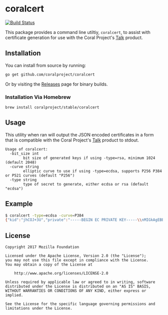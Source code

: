# coralcert

[![Build Status](https://travis-ci.org/coralproject/coralcert.svg?branch=master)](https://travis-ci.org/coralproject/coralcert)

This package provides a command line utiltiy, `coralcert`, to assist with certificate
generation for use with the Coral Project's [Talk](https://github.com/coralproject/talk) product.

## Installation

You can install from source by running:

```bash
go get github.com/coralproject/coralcert
```

Or by visiting the [Releases](https://github.com/coralproject/coralcert/releases/latest) page for binary builds.

### Installation Via Homebrew

```
brew install coralproject/stable/coralcert
```

## Usage

This utility when ran will output the JSON encoded certificates in a form that is compatible
with the Coral Project's [Talk](https://github.com/coralproject/talk) product to stdout.

```
Usage of coralcert:
  -bit_size int
    	bit size of generated keys if using -type=rsa, minimum 1024 (default 2048)
  -curve string
    	elliptic curve to use if using -type=ecdsa, supports P256 P384 or P521 curves (default "P256")
  -type string
    	type of secret to generate, either ecdsa or rsa (default "ecdsa")
```

## Example

```bash
$ coralcert -type=ecdsa -curve=P384
{"kid":"jhCOJ+3U","private":"-----BEGIN EC PRIVATE KEY-----\\nMIGkAgEBBDAEiASgHtSHyWMQUH2lIFgYwwJiuOdlG2cRbPyueiV6R1+vaZu24Jo+\\nUPsF3MdrbDWgBwYFK4EEACKhZANiAATH+EextZhmUr8m3P1yEdn7+Y76vOrvIL5n\\nZs8pcua60bMMrp3oEu/Tvk8C/+ULBgrRFGPnKtDLcXRQ767GUoafITW44K7D22pd\\nmijHUrUw7jjKlsYnfGCvSjCyri9GmSQ=\\n-----END EC PRIVATE KEY-----\\n","public":"-----BEGIN PUBLIC KEY-----\\nMHYwEAYHKoZIzj0CAQYFK4EEACIDYgAEx/hHsbWYZlK/Jtz9chHZ+/mO+rzq7yC+\\nZ2bPKXLmutGzDK6d6BLv075PAv/lCwYK0RRj5yrQy3F0UO+uxlKGnyE1uOCuw9tq\\nXZoox1K1MO44ypbGJ3xgr0owsq4vRpkk\\n-----END PUBLIC KEY-----\\n"}
```

## License

    Copyright 2017 Mozilla Foundation

    Licensed under the Apache License, Version 2.0 (the "License");
    you may not use this file except in compliance with the License.
    You may obtain a copy of the License at

        http://www.apache.org/licenses/LICENSE-2.0

    Unless required by applicable law or agreed to in writing, software distributed under the License is distributed on an "AS IS" BASIS, WITHOUT WARRANTIES OR CONDITIONS OF ANY KIND, either express or implied.

    See the License for the specific language governing permissions and limitations under the License.
